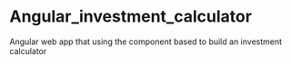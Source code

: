 # Angular_investment_calculator
Angular web app that using the component based to build an investment calculator 
